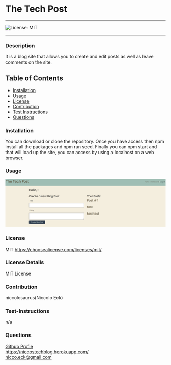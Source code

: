 # The Tech Post

  ----
  ![License: MIT](https://img.shields.io/badge/License-MIT-yellow.svg)

  ----

### Description
It is a blog site that allows you to create and edit posts as well as leave comments on the site.

## Table of Contents
- [Installation](#installation)
- [Usage](#usage)
- [License](#license)
- [Contribution](#contribution)
- [Test Instructions](#test-instructions)
- [Questions](#questions)



### Installation
You can download or clone the repository.  Once you have access then npm install all the packages and npm run seed.  Finally you can npm start and that will load up the site, you can access by using a localhost on a web browser.

### Usage

![Homepage](./public/pics/homepage.PNG)

### License
MIT
https://choosealicense.com/licenses/mit/

### License Details

MIT License

### Contribution
niccolosaurus(Niccolo Eck)

### Test-Instructions
n/a

### Questions
[Github Profie](https://github.com/niccolosaurus)</br>
https://niccostechblog.herokuapp.com/</br>
nicco.eck@gmail.com</br>

